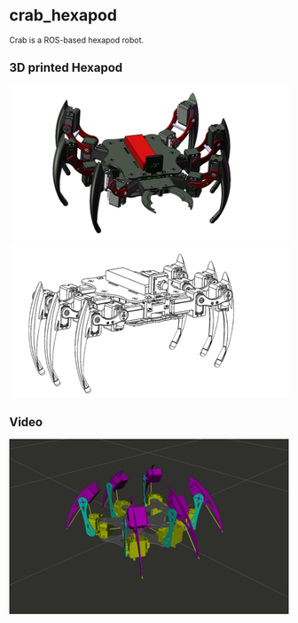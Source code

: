 # crab_hexapod
Crab is a ROS-based hexapod robot.

## 3D printed Hexapod  
![hexapod demo](./dependencies/AI-Hexapod.png)
![hexapod demo](./dependencies/hexapod1.png)

## Video

![hexapod demo](./dependencies/hexapod.gif)
